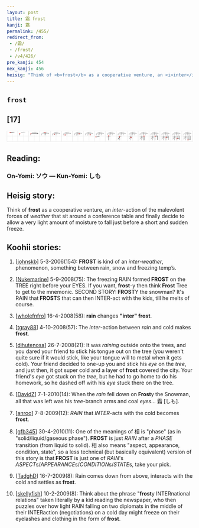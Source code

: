 ```yaml
---
layout: post
title: 霜 frost
kanji: 霜
permalink: /455/
redirect_from:
 - /霜/
 - /frost/
 - /v4/426/
pre_kanji: 454
nex_kanji: 456
heisig: "Think of <b>frost</b> as a cooperative venture, an <i>inter</i>-action of the malevolent forces of <i>weather</i> that sit around a conference table and finally decide to allow a very light amount of moisture to fall just before a short and sudden freeze."
---
```


## `frost`

## [17]

<div class="stroke"><img src="../images/E99C9C.png" /></div>

## Reading:

### On-Yomi: ソウ &mdash; Kun-Yomi: しも

## Heisig story:

Think of <b>frost</b> as a cooperative venture, an <i>inter</i>-action of the malevolent forces of <i>weather</i> that sit around a conference table and finally decide to allow a very light amount of moisture to fall just before a short and sudden freeze.

## Koohii stories:

1) [<a href="http://kanji.koohii.com/profile/johnskb">johnskb</a>] 5-3-2006(154): <strong>FROST</strong> is kind of an <em>inter</em>-<em>weather</em>, phenomenon, something between rain, snow and freezing temp’s.

2) [<a href="http://kanji.koohii.com/profile/Nukemarine">Nukemarine</a>] 5-9-2008(75): The freezing RAIN formed<strong> FROST</strong> on the TREE right before your EYES. If you want,<strong> frost</strong>-y then think<strong> Frost</strong> Tree to get to the mnemonic. SECOND STORY:<strong> FROST</strong>Y the snowman? It&#039;s RAIN that<strong> FROST</strong>S that can then INTER-act with the kids, till he melts of course.

3) [<a href="http://kanji.koohii.com/profile/wholefnfro">wholefnfro</a>] 16-4-2008(58): <strong>rain</strong> changes <strong>&quot;inter&quot;</strong><strong> frost</strong>.

4) [<a href="http://kanji.koohii.com/profile/tgray88">tgray88</a>] 4-10-2008(57): The <em>inter</em>-action between <em>rain</em> and cold makes<strong> frost</strong>.

5) [<a href="http://kanji.koohii.com/profile/dihutenosa">dihutenosa</a>] 26-7-2008(21): It was <em>raining</em> outside onto the trees, and you dared your friend to stick his tongue out on the tree (you weren&#039;t quite sure if it would stick, like your tongue will to metal when it gets cold). Your friend decided to one-up you and stick his <em>eye</em> on the <em>tree</em>, and just then, it got super cold and a layer of<strong> frost</strong> covered the city. Your friend&#039;s <em>eye</em> got stuck on the <em>tree</em>, but he had to go home to do his homework, so he dashed off with his <em>eye</em> stuck there on the tree.

6) [<a href="http://kanji.koohii.com/profile/DavidZ">DavidZ</a>] 7-1-2010(14): When the <em>rain</em> fell down on<strong> Frost</strong>y the Snowman, all that was left was his <em>tree</em>-branch arms and coal <em>eyes</em>... 霜 [しも].

7) [<a href="http://kanji.koohii.com/profile/anroo">anroo</a>] 7-8-2009(12): <em>RAIN</em> that <em>INTER</em>-acts with the cold becomes<strong> frost</strong>.

8) [<a href="http://kanji.koohii.com/profile/gfb345">gfb345</a>] 30-4-2010(11): One of the meanings of 相 is &quot;phase&quot; (as in &quot;solid/liquid/gaseous phase&quot;).<strong> FROST</strong> is just <em>RAIN</em> after a <em>PHASE</em> transition (from liquid to solid). 相 also means &quot;aspect, appearance, condition, state&quot;, so a less technical (but basically equivalent) version of this story is that<strong> FROST</strong> is just one of <em>RAIN</em>&#039;s <em>ASPECT</em>s/<em>APPEARANCE</em>s/<em>CONDITION</em>s/<em>STATE</em>s, take your pick.

9) [<a href="http://kanji.koohii.com/profile/TadghD">TadghD</a>] 16-7-2009(8): Rain comes down from above, interacts with the cold and settles as<strong> frost</strong>.

10) [<a href="http://kanji.koohii.com/profile/skellyfish">skellyfish</a>] 10-2-2009(8): Think about the phrase &quot;<strong>frost</strong>y INTERnational relations&quot; taken literally by a kid reading the newspaper, who then puzzles over how light RAIN falling on two diplomats in the middle of their INTERaction (negotiations) on a cold day might freeze on their eyelashes and clothing in the form of<strong> frost</strong>.

